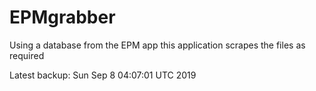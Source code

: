 # EPMgrabber
Using a database from the EPM app this application scrapes the files as required


Latest backup: Sun Sep 8 04:07:01 UTC 2019
